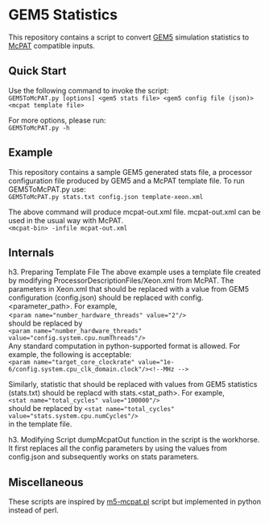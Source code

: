 GEM5 Statistics
=====

This repository contains a script to convert [GEM5][gem5] simulation statistics to [McPAT][mcpat] compatible inputs.

[gem5]: http://www.gem5.org/Main_Page
[mcpat]: http://www.hpl.hp.com/research/mcpat


Quick Start
----------

Use the following command to invoke the script:  
`GEM5ToMcPAT.py [options] <gem5 stats file> <gem5 config file (json)> <mcpat template file>`


For more options, please run:  
`GEM5ToMcPAT.py -h`

Example
----------
This repository contains a sample GEM5 generated stats file, a processor
configuration file produced by GEM5 and a McPAT template file. To run
GEM5ToMcPAT.py use:  
`GEM5ToMcPAT.py stats.txt config.json template-xeon.xml`

The above command will produce mcpat-out.xml file. mcpat-out.xml can be used in the usual
way with McPAT.  
`<mcpat-bin> -infile mcpat-out.xml`

Internals
----------
h3. Preparing Template File
The above example uses a template file created by modifying
ProcessorDescriptionFiles/Xeon.xml from McPAT. The parameters in Xeon.xml that
should be replaced with a value from GEM5 configuration (config.json) should be
replaced with config.<parameter\_path>. For example,  
<`param name="number_hardware_threads" value="2"/>`  
should be replaced by  
`<param name="number_hardware_threads" value="config.system.cpu.numThreads"/>`  
Any standard computation in python-supported format is allowed. For example, the
following is acceptable:  
`<param name="target_core_clockrate" value="1e-6/config.system.cpu_clk_domain.clock"/><!--MHz -->`  

Similarly, statistic that should be replaced with values from GEM5 statistics
(stats.txt) should be replacd with stats.<stat\_path>. For example,  
`<stat name="total_cycles" value="100000"/>`  
should be replaced by
`<stat name="total_cycles" value="stats.system.cpu.numCycles"/>`  
in the template file.

h3. Modifying Script 
dumpMcpatOut function in the script is the workhorse. It first replaces all the
config parameters by using the values from config.json and subsequently works on
stats parameters.


Miscellaneous
--------
These scripts are inspired by [m5-mcpat.pl][sicsa] script but implemented in python instead of perl.

[sicsa]: https://www.cl.cam.ac.uk/~acr31/sicsa/
